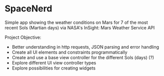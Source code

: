 # SpaceNerd
Simple app showing the weather conditions on Mars for 7 of the most recent Sols (Martian days) via NASA's InSight: Mars Weather Service API

Project Objective:

- Better understanding in http requests, JSON parsing and error handling
- Create all UI elements and constraints programmatically
- Create and use a base view controller for the different Sols (days) (?)
- Explore different UI view controller types
- Explore possibilities for creating widgets
